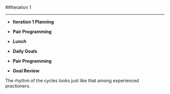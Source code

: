 <!-- .slide: data-background="resources/footer.svg" data-background-size="contain" data-background-position="bottom"  -->

##Iteration 1
- - -
* **Iteration 1 Planning**

* **Pair Programming**

* _**Lunch**_ <!-- .element: style="color:#5cab3d" -->

* **Daily Goals** 

* **Pair Programming**

* **Goal Review** 

<aside class="notes">
  The rhythm of the cycles looks just like that among experienced practioners. 
</aside>

